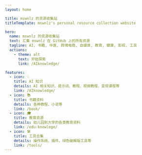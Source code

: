 ```yaml
---
layout: home

title: mswnlz 的资源收集站
titleTemplate: mswnlz's personal resource collection website

hero:
  name: mswnlz 的资源收集站
  text: 汇集 mswnlz 在 GitHub 上的所有资源
  tagline: AI, 书籍, 中医, 跨境电商, 自媒体, 教育, 健康, 影视, 工具
  actions:
    - theme: alt
      text: 开始探索
      link: /AIknowledge/

features:
  - icon: 💡
    title: AI 知识
    details: AI 相关知识、提示词、教程、视频教程、变现课程等
    link: /AIknowledge/
  - icon: 📚
    title: 书籍资料
    details: 各种教程、小说等
    link: /book/
  - icon: 🎓
    title: 教育资源
    details: 幼儿园到大学的各类教育资料
    link: /edu-knowlege/
  - icon: 🛠️
    title: 工具合集
    details: 操作系统、插件、绿色破解版工具等
    link: /tools/
---
```

